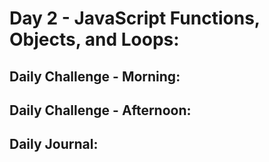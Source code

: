 # Day 2 - JavaScript Functions, Objects, and Loops:

## Daily Challenge - Morning:

## Daily Challenge - Afternoon:

## Daily Journal: